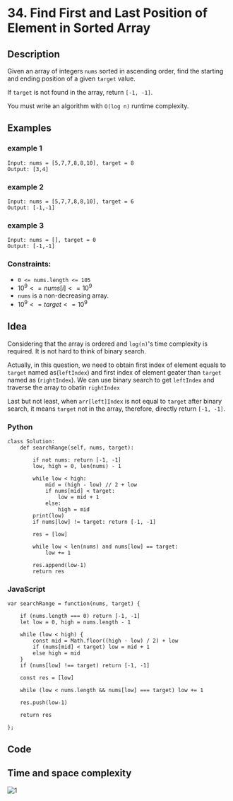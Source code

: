 # 34. Find First and Last Position of Element in Sorted Array

## Description

Given an array of integers `nums` sorted in ascending order, find the starting and ending position of a given `target` value.

If `target` is not found in the array, return `[-1, -1]`.

You must write an algorithm with `O(log n)` runtime complexity.

## Examples

### example 1
```
Input: nums = [5,7,7,8,8,10], target = 8
Output: [3,4]
```

### example 2
```
Input: nums = [5,7,7,8,8,10], target = 6
Output: [-1,-1]
```

### example 3
```
Input: nums = [], target = 0
Output: [-1,-1]
```

### Constraints:
- `0 <= nums.length <= 105`
- $10^9 <= nums[i] <= 10^9$
- `nums` is a non-decreasing array.
- $10^9 <= target <= 10^9$

## Idea

Considering that the array is ordered and `log(n)`'s time complexity is required. It is not hard to think of binary search.

Actually, in this question, we need to obtain first index of element equals to `target` named as(`leftIndex`) and first index of element geater than `target` named as (`rightIndex`). We can use binary search to get `leftIndex` and traverse the array to obatin `rightIndex`

Last but not least, when `arr[left]Index` is not equal to  `target` after binary search, it means `target` not in the array, therefore, directly return `[-1, -1]`.

### Python
```
class Solution:
    def searchRange(self, nums, target):

        if not nums: return [-1, -1]
        low, high = 0, len(nums) - 1

        while low < high:
            mid = (high - low) // 2 + low
            if nums[mid] < target:
                low = mid + 1
            else:
                high = mid
        print(low)
        if nums[low] != target: return [-1, -1]

        res = [low]

        while low < len(nums) and nums[low] == target:
            low += 1
        
        res.append(low-1)
        return res
```

### JavaScript
```
var searchRange = function(nums, target) {

    if (nums.length === 0) return [-1, -1]
    let low = 0, high = nums.length - 1

    while (low < high) {
        const mid = Math.floor((high - low) / 2) + low
        if (nums[mid] < target) low = mid + 1
        else high = mid
    }
    if (nums[low] !== target) return [-1, -1]

    const res = [low]

    while (low < nums.length && nums[low] === target) low += 1
    
    res.push(low-1)

    return res

};
```

## Code

## Time and space complexity

![1](http://latex.codecogs.com/svg.latex?a^b)